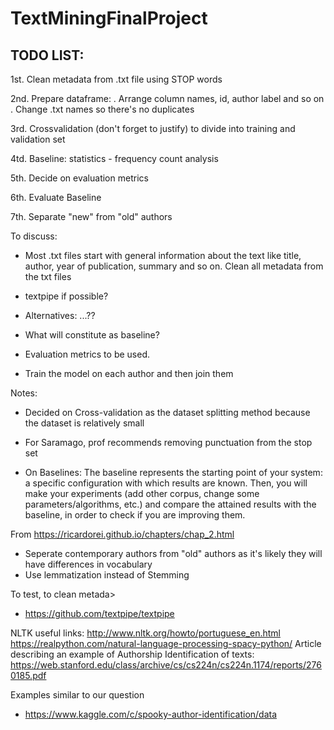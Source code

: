 # TextMiningFinalProject


## TODO LIST:
 1st. Clean metadata from .txt file using STOP words
 
 2nd. Prepare dataframe: 
      . Arrange column names, id, author label and so on 
      . Change .txt names so there's no duplicates
      
 3rd. Crossvalidation (don't forget to justify) to divide into training and validation set 
 
 4td. Baseline: statistics - frequency count analysis
 
 5th. Decide on evaluation metrics
 
 6th. Evaluate Baseline
 
 7th. Separate "new" from "old" authors


To discuss:
- Most .txt files start with general information about the text like title, author, year of publication, summary and so on. Clean all metadata from the txt files
- textpipe if possible?
- Alternatives: ...??

- What will constitute as baseline?

- Evaluation metrics to be used.

- Train the model on each author and then join them


Notes:

- Decided on Cross-validation as the dataset splitting method because the dataset is relatively small

- For Saramago, prof recommends removing punctuation from the stop set

- On Baselines: The baseline represents the starting point of your system: a specific configuration with which results are known. Then, you will make your experiments (add other corpus, change some parameters/algorithms, etc.) and compare the attained results with the baseline, in order to check if you are improving them.

From <https://ricardorei.github.io/chapters/chap_2.html> 

- Seperate contemporary authors from "old" authors as it's likely they will have differences in vocabulary
- Use lemmatization instead of Stemming 

To test, to clean metada>
- https://github.com/textpipe/textpipe

NLTK useful links:
http://www.nltk.org/howto/portuguese_en.html
https://realpython.com/natural-language-processing-spacy-python/
Article describing an example of Authorship Identification of texts:
https://web.stanford.edu/class/archive/cs/cs224n/cs224n.1174/reports/2760185.pdf



Examples similar to our question
- https://www.kaggle.com/c/spooky-author-identification/data
